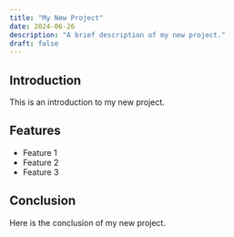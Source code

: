 ```yaml
---
title: "My New Project"
date: 2024-06-26
description: "A brief description of my new project."
draft: false
---
```


## Introduction

This is an introduction to my new project.

## Features

- Feature 1
- Feature 2
- Feature 3

## Conclusion

Here is the conclusion of my new project.

